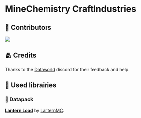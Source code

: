 # MineChemistry CraftIndustries

## 🤝 Contributors

<a href = "https://github.com/LTHCTheMaster/The-Advancenergy/graphs/contributors">
  <img src = "https://contrib.rocks/image?repo=LTHCTheMaster/The-Advancenergy"/>
</a>

## 🫂 Credits

Thanks to the <a href="https://discord.me/dataworld">Dataworld</a> discord for their feedback and help.

## 📖 Used librairies

### 🧰 Datapack

**<a href="https://github.com/LanternMC/load">Lantern Load</a>** by <a href="https://github.com/LanternMC">LanternMC</a>.
